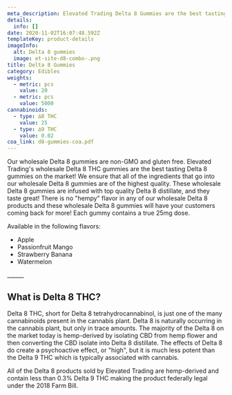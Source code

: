 ```yaml
---
meta_description: Elevated Trading Delta 8 Gummies are the best tasting D8 gummies on the market!
details:
  info: []
date: 2020-11-02T16:07:48.592Z
templateKey: product-details
imageInfo:
  alt: Delta 8 gummies
  image: et-site-d8-combo-.png
title: Delta 8 Gummies
category: Edibles
weights:
  - metric: pcs
    value: 20
  - metric: pcs
    value: 5000
cannabinoids:
  - type: ∆8 THC
    value: 25
  - type: ∆9 THC
    value: 0.02
coa_link: d8-gummies-coa.pdf
---
```

Our wholesale Delta 8 gummies are non-GMO and gluten free.
Elevated Trading's wholesale Delta 8 THC gummies are the best tasting Delta 8 gummies on the market! We ensure that all of the ingredients that go into our wholesale Delta 8 gummies are of the highest quality. These wholesale Delta 8 gummies are infused with top quality Delta 8 distillate, and they taste great! There is no "hempy" flavor in any of our wholesale Delta 8 products and these wholesale Delta 8 gummies will have your customers coming back for more! Each gummy contains a true 25mg dose.

Available in the following flavors:

* Apple
* Passionfruit Mango
* Strawberry Banana 
* Watermelon

\_\_\_\_\_\_

## What is Delta 8 THC?

Delta 8 THC, short for Delta 8 tetrahydrocannabinol, is just one of the many cannabinoids present in the cannabis plant. Delta 8 is naturally occurring in the cannabis plant, but only in trace amounts. The majority of the Delta 8 on the market today is hemp-derived by isolating CBD from hemp flower and then converting the CBD isolate into Delta 8 distillate. The effects of Delta 8 do create a psychoactive effect, or "high", but it is much less potent than the Delta 9 THC which is typically associated with cannabis.

All of the Delta 8 products sold by Elevated Trading are hemp-derived and contain less than 0.3% Delta 9 THC making the product federally legal under the 2018 Farm Bill.